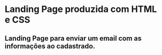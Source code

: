 # Landing Page produzida com HTML e CSS

## Landing Page para enviar um email com as informações ao cadastrado.